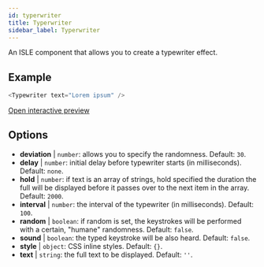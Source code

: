 ```yaml
---
id: typerwriter 
title: Typerwriter
sidebar_label: Typerwriter
---
```


An ISLE component that allows you to create a typewriter effect.

## Example

``` js
<Typewriter text="Lorem ipsum" />
```

[Open interactive preview](https://isle.heinz.cmu.edu/components/typerwriter/)

## Options

* __deviation__ | `number`: allows you to specify the randomness. Default: `30`.
* __delay__ | `number`: initial delay before typewriter starts (in milliseconds). Default: `none`.
* __hold__ | `number`: if text is an array of strings, hold specified the duration the full will be displayed before it passes over to the next item in the array. Default: `2000`.
* __interval__ | `number`: the interval of the typewriter (in milliseconds). Default: `100`.
* __random__ | `boolean`: if random is set, the keystrokes will be performed with a certain, "humane" randomness. Default: `false`.
* __sound__ | `boolean`: the typed keystroke will be also heard. Default: `false`.
* __style__ | `object`: CSS inline styles. Default: `{}`.
* __text__ | `string`: the full text to be displayed. Default: `''`.
